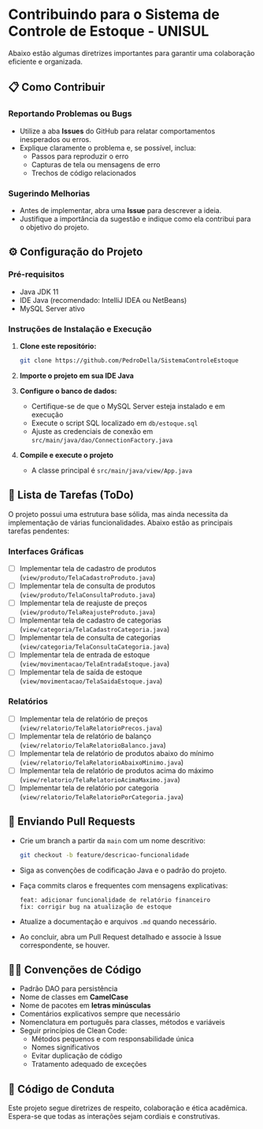 # Contribuindo para o Sistema de Controle de Estoque - UNISUL

Abaixo estão algumas diretrizes importantes para garantir uma colaboração eficiente e organizada.

## 📋 Como Contribuir

### Reportando Problemas ou Bugs

- Utilize a aba **Issues** do GitHub para relatar comportamentos inesperados ou erros.
- Explique claramente o problema e, se possível, inclua:
    - Passos para reproduzir o erro
    - Capturas de tela ou mensagens de erro
    - Trechos de código relacionados

### Sugerindo Melhorias

- Antes de implementar, abra uma **Issue** para descrever a ideia.
- Justifique a importância da sugestão e indique como ela contribui para o objetivo do projeto.

## ⚙️ Configuração do Projeto

### Pré-requisitos

- Java JDK 11
- IDE Java (recomendado: IntelliJ IDEA ou NetBeans)
- MySQL Server ativo

### Instruções de Instalação e Execução

1. **Clone este repositório:**
   ```bash
   git clone https://github.com/PedroDella/SistemaControleEstoque
   ```

2. **Importe o projeto em sua IDE Java**

3. **Configure o banco de dados:**
    - Certifique-se de que o MySQL Server esteja instalado e em execução
    - Execute o script SQL localizado em `db/estoque.sql`
    - Ajuste as credenciais de conexão em `src/main/java/dao/ConnectionFactory.java`

4. **Compile e execute o projeto**
    - A classe principal é `src/main/java/view/App.java`

## 📝 Lista de Tarefas (ToDo)

O projeto possui uma estrutura base sólida, mas ainda necessita da implementação de várias funcionalidades. Abaixo estão as principais tarefas pendentes:

### Interfaces Gráficas
- [ ] Implementar tela de cadastro de produtos (`view/produto/TelaCadastroProduto.java`)
- [ ] Implementar tela de consulta de produtos (`view/produto/TelaConsultaProduto.java`)
- [ ] Implementar tela de reajuste de preços (`view/produto/TelaReajusteProduto.java`)
- [ ] Implementar tela de cadastro de categorias (`view/categoria/TelaCadastroCategoria.java`)
- [ ] Implementar tela de consulta de categorias (`view/categoria/TelaConsultaCategoria.java`)
- [ ] Implementar tela de entrada de estoque (`view/movimentacao/TelaEntradaEstoque.java`)
- [ ] Implementar tela de saída de estoque (`view/movimentacao/TelaSaidaEstoque.java`)

### Relatórios
- [ ] Implementar tela de relatório de preços (`view/relatorio/TelaRelatorioPrecos.java`)
- [ ] Implementar tela de relatório de balanço (`view/relatorio/TelaRelatorioBalanco.java`)
- [ ] Implementar tela de relatório de produtos abaixo do mínimo (`view/relatorio/TelaRelatorioAbaixoMinimo.java`)
- [ ] Implementar tela de relatório de produtos acima do máximo (`view/relatorio/TelaRelatorioAcimaMaximo.java`)
- [ ] Implementar tela de relatório por categoria (`view/relatorio/TelaRelatorioPorCategoria.java`)

## 🚀 Enviando Pull Requests

- Crie um branch a partir da `main` com um nome descritivo:
  ```bash
  git checkout -b feature/descricao-funcionalidade
  ```

- Siga as convenções de codificação Java e o padrão do projeto.
- Faça commits claros e frequentes com mensagens explicativas:
  ```
  feat: adicionar funcionalidade de relatório financeiro
  fix: corrigir bug na atualização de estoque
  ```

- Atualize a documentação e arquivos `.md` quando necessário.
- Ao concluir, abra um Pull Request detalhado e associe à Issue correspondente, se houver.

## 🧑‍💻 Convenções de Código

- Padrão DAO para persistência
- Nome de classes em **CamelCase**
- Nome de pacotes em **letras minúsculas**
- Comentários explicativos sempre que necessário
- Nomenclatura em português para classes, métodos e variáveis
- Seguir princípios de Clean Code:
    - Métodos pequenos e com responsabilidade única
    - Nomes significativos
    - Evitar duplicação de código
    - Tratamento adequado de exceções

## 📜 Código de Conduta

Este projeto segue diretrizes de respeito, colaboração e ética acadêmica. Espera-se que todas as interações sejam cordiais e construtivas.
